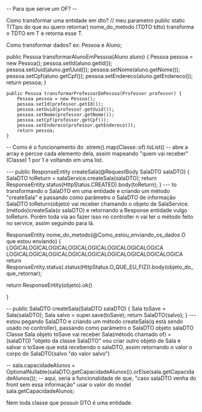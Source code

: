 -- Para que serve um OF? --



Como transformar uma entidade em dto?                              // meu parametro
    public static T(Tipo do que eu quero retornar) nome_do_metodo (TDTO tdto) transforma o TDTO em T e retorna esse T.

Como transformar dados?
ex: Pessoa e Aluno;

public Pessoa transformarAlunoEmPessoa(Aluno aluno) {
Pessoa pessoa = new Pessoa();
pessoa.setId(aluno.getId());
pessoa.setUuid(aluno.getUuid());
pessoa.setNome(aluno.getNome());
pessoa.setCpf(aluno.getCpf());
pessoa.setEndereco(aluno.getEndereco());
return pessoa;
}

    public Pessoa transformarProfessorEmPessoa(Professor professor) {
        Pessoa pessoa = new Pessoa();
        pessoa.setId(professor.getId());
        pessoa.setUuid(professor.getUuid());
        pessoa.setNome(professor.getNome());
        pessoa.setCpf(professor.getCpf());
        pessoa.setEndereco(professor.getEndereco());
        return pessoa;
    }



-- Como é o funcionamento do .strem().map(Classe::of).toList() --
abre a array e percoe cada elemento dela, assim mapeando "quem vai receber" (Classe) 1 por 1 e voltando em uma list.


--- public ResponseEntity<SalaDTO> createSala(@RequestBody SalaDTO salaDTO) {
SalaDTO toReturn = salaService.createSala(salaDTO);
return ResponseEntity.status(HttpStatus.CREATED).body(toReturn);
} ---
to transformando o SalaDTO em uma entidade e criando um método "createSala" e passando como parâmetro o SalaDTO de informação
SalaDTO toReturn(objeto) vai receber chamando o objeto de SalaService.(método)createSala(o salaDTO)
e retornando a Response entidade vulgo toReturn. Porém toda via ao fazer isso no controller n vai ter o método feito no service, assim seguindo para lá.

ResponseEntity<O QUE EU QUERO RETORNAR> nome_do_metodo(@Como_estou_enviando_os_dados O que estou enviando) {
LOGICALOGICALOGICALOGICALOGICALOGICALOGICALOGICA
LOGICALOGICALOGICALOGICALOGICALOGICALOGICALOGICALOGICA
return ResponseEntity.status(<O QUE EU QUERO RETORNAR>.status(HttpStatus.O_QUE_EU_FIZ)).body(objeto_do_que_retornar);

return ResponseEntity(objeto).ok()

}



--  public SalaDTO createSala(SalaDTO salaDTO) {
Sala toSave = Sala(salaDTO);
Sala salvo = super.save(toSave);
return SalaDTO(salvo);
} --- 
estou pegando SalaDTO e criando um método createSala(q está sendo usado no controller), passando como parâmetro o SalaDTO objeto salaDTO
Classe Sala objeto toSave vai receber Sala(método chamado of) = (salaDTO) "objeto da classe SalaDTO"
vou criar outro objeto de Sala e salvar o toSave que está recebendo o salaDTO, assim retornando o valor o corpo
do SalaDTO(salvo "do valor salvo")

--  sala.capacidadeAlunos = OptionalNullable(salaDTO.getCapacidadeAlunos()).orElse(sala.getCapacidadeAlunos()); --
aqui, seria a funcionalidade de que, "caso salaDTO venha do front sem essa informação" usar o valor do model sala.getCapacidadeAlunos;

Nem toda classe que possuir DTO é uma entidade.